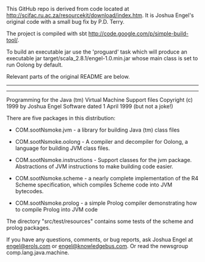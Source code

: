 This GitHub repo is derived from code located at 
<http://scifac.ru.ac.za/resourcekit/download/index.htm>.
It is Joshua Engel's original code with a small bug fix by P.D. Terry.

The project is compiled with sbt
<http://code.google.com/p/simple-build-tool/>.

To build an executable jar use the 'proguard' task which will produce
an executable jar target/scala_2.8.1/engel-1.0.min.jar whose main
class is set to run Oolong by default.

Relevant parts of the original README are below.

-----------------------------------------------------------------------
-----------------------------------------------------------------------

Programming for the Java (tm) Virtual Machine
Support files
Copyright (c) 1999 by Joshua Engel
Software dated 1 April 1999 (but not a joke!)

There are five packages in this distribution:
* COM.sootNsmoke.jvm - a library for building Java (tm)  class files

* COM.sootNsmoke.oolong - A compiler and decompiler for Oolong, a
  language for building JVM class files.

* COM.sootNsmoke.instructions - Support classes for the jvm package.
  Abstractions of JVM instructions to make building code easier.

* COM.sootNsmoke.scheme - a nearly complete implementation of the R4
  Scheme specification, which compiles Scheme code into JVM bytecodes.

* COM.sootNsmoke.prolog - a simple Prolog compiler demonstrating how
  to compile Prolog into JVM code

The directory "src/test/resources" contains some tests of the scheme 
and prolog packages.

If you have any questions, comments, or bug reports, ask Joshua Engel
at engel@erols.com or engel@knowledgebus.com.  Or read the newsgroup
comp.lang.java.machine.
